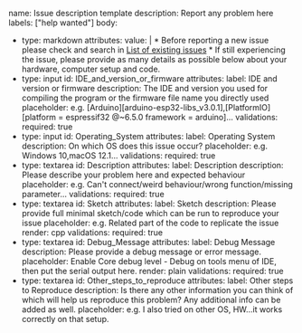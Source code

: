 name: Issue description template
description: Report any problem here
labels: ["help wanted"]
body:
  - type: markdown
    attributes:
      value: |
        * Before reporting a new issue please check and search in [List of existing issues](https://github.com/Xinyuan-LilyGO/T-Display-AMOLED-1.64?tab=readme-ov-file#faq) 
        * If still experiencing the issue, please provide as many details as possible below about your hardware, computer setup and code.
  - type: input
    id: IDE_and_version_or_firmware
    attributes:
      label: IDE and version or firmware
      description: The IDE and version you used for compiling the program or the firmware file name you directly used
      placeholder: e.g. [Arduino][arduino-esp32-libs_v3.0.1],[PlatformIO][platform = espressif32 @~6.5.0 framework = arduino]...
    validations:
      required: true
  - type: input
    id: Operating_System
    attributes:
      label: Operating System
      description: On which OS does this issue occur?
      placeholder: e.g. Windows 10,macOS 12.1...
    validations:
      required: true
  - type: textarea
    id: Description
    attributes:
      label: Description
      description: Please describe your problem here and expected behaviour
      placeholder: e.g. Can't connect/weird behaviour/wrong function/missing parameter...
    validations:
      required: true
  - type: textarea
    id: Sketch
    attributes:
      label: Sketch
      description: Please provide full minimal sketch/code which can be run to reproduce your issue
      placeholder: e.g. Related part of the code to replicate the issue
      render: cpp
    validations:
     required: true
  - type: textarea
    id: Debug_Message
    attributes:
      label: Debug Message
      description: Please provide a debug message or error message. 
      placeholder: Enable Core debug level - Debug on tools menu of IDE, then put the serial output here.
      render: plain
    validations:
      required: true      
  - type: textarea
    id: Other_steps_to_reproduce 
    attributes:
      label: Other steps to Reproduce 
      description: Is there any other information you can think of which will help us reproduce this problem? Any additional info can be added as well.
      placeholder: e.g. I also tried on other OS, HW...it works correctly on that setup.

